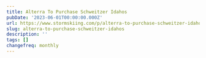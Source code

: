 ```yaml
---
title: Alterra To Purchase Schweitzer Idahos
pubDate: '2023-06-01T00:00:00.000Z'
url: https://www.stormskiing.com/p/alterra-to-purchase-schweitzer-idahos
slug: alterra-to-purchase-schweitzer-idahos
description: ''
tags: []
changefreq: monthly
---
```


<!-- Add post content below -->
